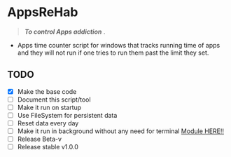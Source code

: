 # AppsReHab

> **_To control Apps addiction_** .

- Apps time counter script for windows that tracks running time of apps and they will not run if one tries to run them past the limit they set.

## TODO

- [x] Make the base code
- [ ] Document this script/tool
- [ ] Make it run on startup
- [ ] Use FileSystem for persistent data
- [ ] Reset data every day
- [ ] Make it run in background without any need for terminal [Module HERE!!](https://www.geeksforgeeks.org/how-to-run-a-node-js-app-as-a-background-service/)
- [ ] Release Beta-v
- [ ] Release stable v1.0.0
